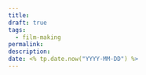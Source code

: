 ```yaml
---
title: 
draft: true
tags:
  - film-making
permalink: 
description: 
date: <% tp.date.now("YYYY-MM-DD") %>
---
```

